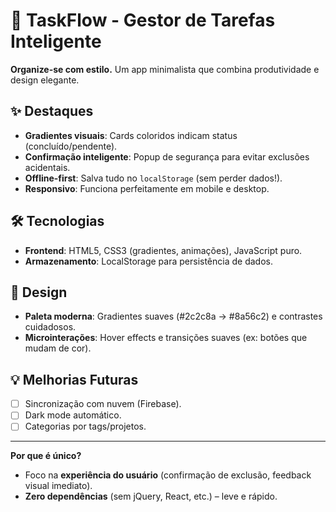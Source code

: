 # 🚀 TaskFlow - Gestor de Tarefas Inteligente  

**Organize-se com estilo.** Um app minimalista que combina produtividade e design elegante.  

## ✨ Destaques  
- **Gradientes visuais**: Cards coloridos indicam status (concluído/pendente).  
- **Confirmação inteligente**: Popup de segurança para evitar exclusões acidentais.  
- **Offline-first**: Salva tudo no `localStorage` (sem perder dados!).  
- **Responsivo**: Funciona perfeitamente em mobile e desktop.  

## 🛠️ Tecnologias  
- **Frontend**: HTML5, CSS3 (gradientes, animações), JavaScript puro.  
- **Armazenamento**: LocalStorage para persistência de dados.  

## 🎨 Design  
- **Paleta moderna**: Gradientes suaves (#2c2c8a → #8a56c2) e contrastes cuidadosos.  
- **Microinterações**: Hover effects e transições suaves (ex: botões que mudam de cor).  

## 💡 Melhorias Futuras  
- [ ] Sincronização com nuvem (Firebase).  
- [ ] Dark mode automático.  
- [ ] Categorias por tags/projetos.  

---  

**Por que é único?**  
- Foco na **experiência do usuário** (confirmação de exclusão, feedback visual imediato).  
- **Zero dependências** (sem jQuery, React, etc.) – leve e rápido.  
